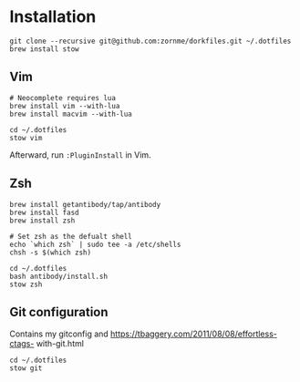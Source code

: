 # Installation

```
git clone --recursive git@github.com:zornme/dorkfiles.git ~/.dotfiles
brew install stow
```

## Vim

```
# Neocomplete requires lua
brew install vim --with-lua
brew install macvim --with-lua

cd ~/.dotfiles
stow vim
```

Afterward, run `:PluginInstall` in Vim.

## Zsh

```
brew install getantibody/tap/antibody
brew install fasd
brew install zsh

# Set zsh as the defualt shell
echo `which zsh` | sudo tee -a /etc/shells
chsh -s $(which zsh)

cd ~/.dotfiles
bash antibody/install.sh
stow zsh
```

## Git configuration

Contains my gitconfig and https://tbaggery.com/2011/08/08/effortless-ctags-
with-git.html

```
cd ~/.dotfiles
stow git
```